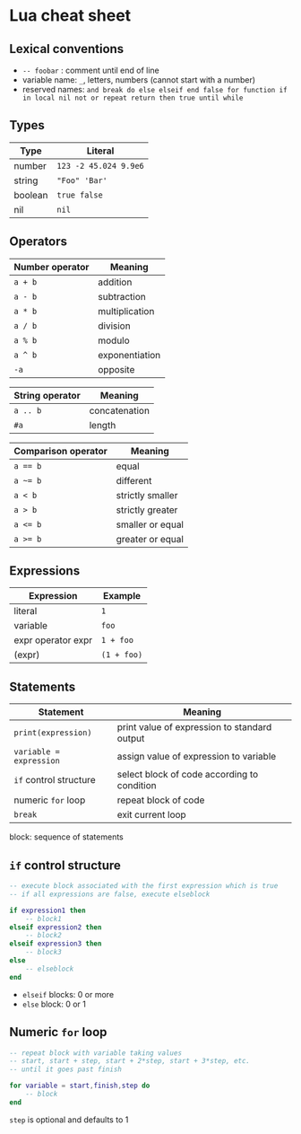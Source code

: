 Lua cheat sheet
===============

Lexical conventions
-------------------

- `-- foobar` : comment until end of line
- variable name: `_`, letters, numbers (cannot start with a number)
- reserved names: `and break do else elseif end false for function if in
local nil not or repeat return then true until while`

Types
-----

| Type    | Literal               |
|---------|-----------------------|
| number  | `123 -2 45.024 9.9e6` |
| string  | `"Foo" 'Bar'`         |
| boolean | `true false`          |
| nil     | `nil`                 |

Operators
---------

| Number operator | Meaning        |
|-----------------|----------------|
| `a + b`         | addition       |
| `a - b`         | subtraction    |
| `a * b`         | multiplication |
| `a / b`         | division       |
| `a % b`         | modulo         |
| `a ^ b`         | exponentiation |
| `-a`            | opposite       |

| String operator | Meaning       |
|-----------------|---------------|
| `a .. b`        | concatenation |
| `#a`            | length        |

| Comparison operator | Meaning          |
|---------------------|------------------|
| `a == b`            | equal            |
| `a ~= b`            | different        |
| `a < b`             | strictly smaller |
| `a > b`             | strictly greater |
| `a <= b`            | smaller or equal |
| `a >= b`            | greater or equal |

Expressions
-----------

| Expression         | Example     |
|--------------------|-------------|
| literal            | `1`         |
| variable           | `foo`       |
| expr operator expr | `1 + foo`   |
| (expr)             | `(1 + foo)` |


Statements
----------

| Statement               | Meaning                                      |
|-------------------------|----------------------------------------------|
| `print(expression)`     | print value of expression to standard output |
| `variable = expression` | assign value of expression to variable       |
| `if` control structure  | select block of code according to condition  |
| numeric `for` loop      | repeat block of code                         |
| `break`                 | exit current loop                            |

block: sequence of statements

`if` control structure
----------------------

```lua
-- execute block associated with the first expression which is true
-- if all expressions are false, execute elseblock

if expression1 then
	-- block1
elseif expression2 then
	-- block2
elseif expression3 then
	-- block3
else
	-- elseblock
end
```

- `elseif` blocks: 0 or more
- `else` block: 0 or 1

Numeric `for` loop
------------------

```lua
-- repeat block with variable taking values
-- start, start + step, start + 2*step, start + 3*step, etc.
-- until it goes past finish

for variable = start,finish,step do
	-- block
end
```

`step` is optional and defaults to 1